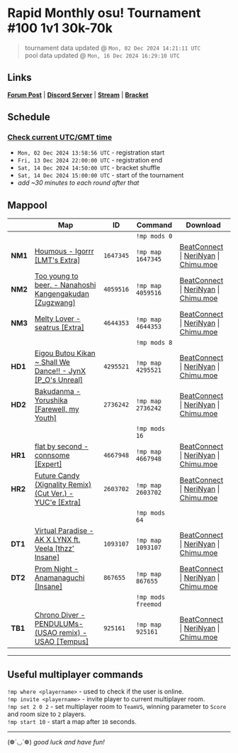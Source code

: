 # Rapid Monthly osu! Tournament #100 1v1 30k-70k

> tournament data updated @ `Mon, 02 Dec 2024 14:21:11 UTC`  
> pool data updated @ `Mon, 16 Dec 2024 16:29:10 UTC`

## Links

[**Forum Post**](https://osu.ppy.sh/community/forums/topics/2010399) | [**Discord Server**](https://discord.gg/9sKe7nF) | [**Stream**](https://www.twitch.tv/rapid_tournaments) | [**Bracket**](https://challonge.com/rmosutourney100)

## Schedule

### [**Check current UTC/GMT time**](https://www.utctime.net)

- `Mon, 02 Dec 2024 13:58:56 UTC` - registration start
- `Fri, 13 Dec 2024 22:00:00 UTC` - registration end
- `Sat, 14 Dec 2024 14:50:00 UTC` - bracket shuffle
- `Sat, 14 Dec 2024 15:00:00 UTC` - start of the tournament
- _add ~30 minutes to each round after that_


## Mappool

| | Map | ID | Command | Download |
| --- | --- | --- | ------- | -------- |
| | | | `!mp mods 0` |
| **NM1** | [Houmous - Igorrr [LMT&#39;s Extra]](https://osu.ppy.sh/beatmapset/703568) | `1647345` | `!mp map 1647345` | [BeatConnect](https://beatconnect.io/b/703568) \| [NeriNyan](https://api.nerinyan.moe/d/703568) \| [Chimu.moe](https://api.chimu.moe/v1/download/703568) |
| **NM2** | [Too young to beer. - Nanahoshi Kangengakudan [Zugzwang]](https://osu.ppy.sh/beatmapset/1959125) | `4059516` | `!mp map 4059516` | [BeatConnect](https://beatconnect.io/b/1959125) \| [NeriNyan](https://api.nerinyan.moe/d/1959125) \| [Chimu.moe](https://api.chimu.moe/v1/download/1959125) |
| **NM3** | [Melty Lover - seatrus [Extra]](https://osu.ppy.sh/beatmapset/2192587) | `4644353` | `!mp map 4644353` | [BeatConnect](https://beatconnect.io/b/2192587) \| [NeriNyan](https://api.nerinyan.moe/d/2192587) \| [Chimu.moe](https://api.chimu.moe/v1/download/2192587) |
| | | | `!mp mods 8` |
| **HD1** | [Eigou Butou Kikan  ~ Shall We Dance!! - JynX [P_O&#39;s Unreal]](https://osu.ppy.sh/beatmapset/2033249) | `4295521` | `!mp map 4295521` | [BeatConnect](https://beatconnect.io/b/2033249) \| [NeriNyan](https://api.nerinyan.moe/d/2033249) \| [Chimu.moe](https://api.chimu.moe/v1/download/2033249) |
| **HD2** | [Bakudanma - Yorushika [Farewell, my Youth]](https://osu.ppy.sh/beatmapset/1320850) | `2736242` | `!mp map 2736242` | [BeatConnect](https://beatconnect.io/b/1320850) \| [NeriNyan](https://api.nerinyan.moe/d/1320850) \| [Chimu.moe](https://api.chimu.moe/v1/download/1320850) |
| | | | `!mp mods 16` |
| **HR1** | [flat by second - connsome [Expert]](https://osu.ppy.sh/beatmapset/1633261) | `4667948` | `!mp map 4667948` | [BeatConnect](https://beatconnect.io/b/1633261) \| [NeriNyan](https://api.nerinyan.moe/d/1633261) \| [Chimu.moe](https://api.chimu.moe/v1/download/1633261) |
| **HR2** | [Future Candy (Xignality Remix) (Cut Ver.) - YUC&#39;e [Extra]](https://osu.ppy.sh/beatmapset/1252827) | `2603702` | `!mp map 2603702` | [BeatConnect](https://beatconnect.io/b/1252827) \| [NeriNyan](https://api.nerinyan.moe/d/1252827) \| [Chimu.moe](https://api.chimu.moe/v1/download/1252827) |
| | | | `!mp mods 64` |
| **DT1** | [Virtual Paradise - AK X LYNX ft. Veela [thzz&#39; Insane]](https://osu.ppy.sh/beatmapset/477725) | `1093107` | `!mp map 1093107` | [BeatConnect](https://beatconnect.io/b/477725) \| [NeriNyan](https://api.nerinyan.moe/d/477725) \| [Chimu.moe](https://api.chimu.moe/v1/download/477725) |
| **DT2** | [Prom Night - Anamanaguchi [Insane]](https://osu.ppy.sh/beatmapset/398797) | `867655` | `!mp map 867655` | [BeatConnect](https://beatconnect.io/b/398797) \| [NeriNyan](https://api.nerinyan.moe/d/398797) \| [Chimu.moe](https://api.chimu.moe/v1/download/398797) |
| | | | `!mp mods freemod` |
| **TB1** | [Chrono Diver -PENDULUMs- (USAO remix) - USAO [Tempus]](https://osu.ppy.sh/beatmapset/414448) | `925161` | `!mp map 925161` | [BeatConnect](https://beatconnect.io/b/414448) \| [NeriNyan](https://api.nerinyan.moe/d/414448) \| [Chimu.moe](https://api.chimu.moe/v1/download/414448) |

---


## Useful multiplayer commands

`!mp where <playername>` - used to check if the user is online.  
`!mp invite <playername>` - invite player to current multiplayer room.  
`!mp set 2 0 2` - set multiplayer room to `TeamVS`, winning parameter to `Score` and room size to `2` players.  
`!mp start 10` - start a map after `10` seconds.

---

(❁´◡`❁) _good luck and have fun!_
